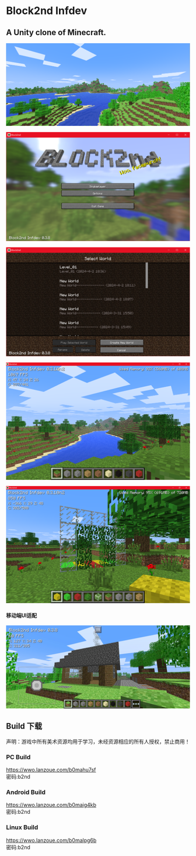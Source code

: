 # Block2nd Infdev

## A Unity clone of Minecraft.

![screenshot4.png](Misc/screenshot4.png)

![screenshot2.png](Misc/screenshot2.png "Screenshot")

![screenshot3.png](Misc/screenshot1.png "Screenshot")

![screenshot](Misc/screenshot5.png "Game Screenshot")

![screenshot3.png](Misc/screenshot3.png)

#### 移动端UI适配

![screenshot_m.jpg](Misc/screenshot_m.jpg)

## Build 下载

声明：游戏中所有美术资源均用于学习，未经资源相应的所有人授权，禁止商用！

### PC Build

https://wwo.lanzoue.com/b0mahu7sf  
密码:b2nd

### Android Build

https://wwo.lanzoue.com/b0maig4kb  
密码:b2nd

### Linux Build

https://wwo.lanzoue.com/b0malpg6b  
密码:b2nd
